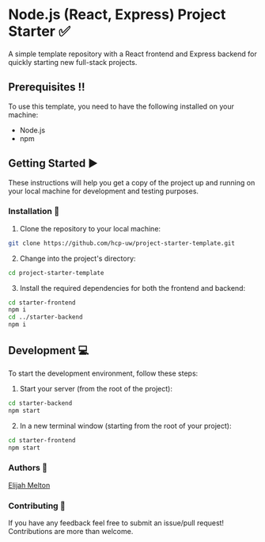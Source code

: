 # Node.js (React, Express) Project Starter ✅

A simple template repository with a React frontend and Express backend for quickly starting new full-stack projects.

## Prerequisites ‼️

To use this template, you need to have the following installed on your machine:

- Node.js 
- npm 

## Getting Started ▶️

These instructions will help you get a copy of the project up and running on your local machine for development and testing purposes.

### Installation 💭

1. Clone the repository to your local machine:

```bash
git clone https://github.com/hcp-uw/project-starter-template.git
```

2. Change into the project's directory:

```bash
cd project-starter-template
```


3. Install the required dependencies for both the frontend and backend:

```bash
cd starter-frontend
npm i
cd ../starter-backend
npm i
```

## Development 💻

To start the development environment, follow these steps:

1. Start your server (from the root of the project):

```bash
cd starter-backend
npm start
```

2. In a new terminal window (starting from the root of your project):
```bash
cd starter-frontend
npm start
```


### Authors 📝

[Elijah Melton](https://github.com/elimelt)

### Contributing 🤝

If you have any feedback feel free to submit an issue/pull request! Contributions are more than welcome.


